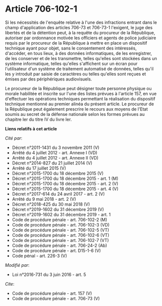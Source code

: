 # Article 706-102-1

Si les nécessités de l'enquête relative à l'une des infractions entrant dans le champ d'application des articles 706-73 et
706-73-1 l'exigent, le juge des libertés et de la détention peut, à la requête du procureur de la République, autoriser par
ordonnance motivée les officiers et agents de police judiciaire requis par le procureur de la République à mettre en place un
dispositif technique ayant pour objet, sans le consentement des intéressés, d'accéder, en tous lieux, à des données
informatiques, de les enregistrer, de les conserver et de les transmettre, telles qu'elles sont stockées dans un système
informatique, telles qu'elles s'affichent sur un écran pour l'utilisateur d'un système de traitement automatisé de données,
telles qu'il les y introduit par saisie de caractères ou telles qu'elles sont reçues et émises par des périphériques
audiovisuels. 

Le procureur de la République peut désigner toute personne physique ou morale habilitée et inscrite sur l'une des listes
prévues à l'article 157, en vue d'effectuer les opérations techniques permettant la réalisation du dispositif technique
mentionné au premier alinéa du présent article. Le procureur de la République peut également prescrire le recours aux moyens
de l'Etat soumis au secret de la défense nationale selon les formes prévues au chapitre Ier du titre IV du livre Ier.

**Liens relatifs à cet article**

_Cité par_:

  - Décret n°2011-1431 du 3 novembre 2011 (V)
  - Arrêté du 4 juillet 2012 - art. Annexe I (VD)
  - Arrêté du 4 juillet 2012 - art. Annexe II (VD)
  - Décret n°2014-827 du 21 juillet 2014 (V)
  - Arrêté du 17 juillet 2015 (V)
  - Décret n°2015-1700 du 18 décembre 2015 (V)
  - Décret n°2015-1700 du 18 décembre 2015 - art. 1 (M)
  - Décret n°2015-1700 du 18 décembre 2015 - art. 2 (V)
  - Décret n°2015-1700 du 18 décembre 2015 - art. 4 (V)
  - Décret n°2017-614 du 24 avril 2017 - art. 2 (V)
  - Arrêté du 9 mai 2018 - art. 2 (V)
  - Décret n°2018-425 du 30 mai 2018 (V)
  - Décret n°2019-1602 du 31 décembre 2019 (V)
  - Décret n°2019-1602 du 31 décembre 2019 - art. 1
  - Code de procédure pénale - art. 706-102-2 (M)
  - Code de procédure pénale - art. 706-102-3 (VD)
  - Code de procédure pénale - art. 706-102-5 (VT)
  - Code de procédure pénale - art. 706-102-6 (VT)
  - Code de procédure pénale - art. 706-102-7 (VT)
  - Code de procédure pénale - art. 706-24-2 (Ab)
  - Code de procédure pénale - art. D15-1-6 (V)
  - Code pénal - art. 226-3 (V)

_Modifié par_:

  - Loi n°2016-731 du 3 juin 2016 - art. 5

_Cite_:

  - Code de procédure pénale - art. 157 (V)
  - Code de procédure pénale - art. 706-73 (V)
